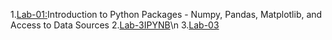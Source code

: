 1.[Lab-01:](https://github.com/Sallauddin-Md/AIML-2024-25/blob/main/AIML_A1.pdf)Introduction to Python Packages - Numpy, Pandas, Matplotlib, and Access to Data Sources
2.[Lab-3IPYNB](https://github.com/Sallauddin-Md/AIML-2024-25/blob/main/Gametheory.ipynb)\n
3.[Lab-03](https://github.com/Sallauddin-Md/AIML-2024-25/blob/main/AIML_A3.pdf)
